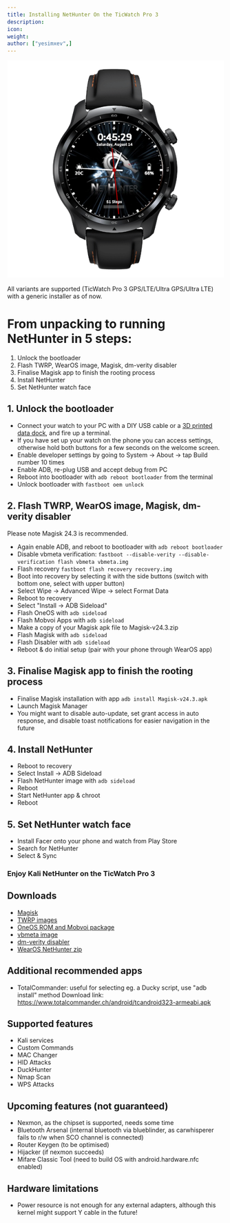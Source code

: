 ```yaml
---
title: Installing NetHunter On the TicWatch Pro 3
description:
icon:
weight:
author: ["yesimxev",]
---
```


![](NetHunter-TicWatchPro3.png)

All variants are supported (TicWatch Pro 3 GPS/LTE/Ultra GPS/Ultra LTE) with a generic installer as of now.

# From unpacking to running NetHunter in 5 steps:

1. Unlock the bootloader
2. Flash TWRP, WearOS image, Magisk, dm-verity disabler
3. Finalise Magisk app to finish the rooting process
4. Install NetHunter
5. Set NetHunter watch face 

## 1. Unlock the bootloader

- Connect your watch to your PC with a DIY USB cable or a [3D printed data dock](https://social.thangs.com/m/59021), and fire up a terminal. 
- If you have set up your watch on the phone you can access settings, otherwise hold both buttons for a few seconds on the welcome screen.
- Enable developer settings by going to System -> About -> tap Build number 10 times
- Enable ADB, re-plug USB and accept debug from PC
- Reboot into bootloader with `adb reboot bootloader` from the terminal 
- Unlock bootloader with `fastboot oem unlock`

## 2. Flash TWRP, WearOS image, Magisk, dm-verity disabler

Please note Magisk 24.3 is recommended.

- Again enable ADB, and reboot to bootloader with `adb reboot bootloader`
- Disable vbmeta verification: `fastboot --disable-verity --disable-verification flash vbmeta vbmeta.img`
- Flash recovery `fastboot flash recovery recovery.img`
- Boot into recovery by selecting it with the side buttons (switch with bottom one, select with upper button)
- Select Wipe -> Advanced Wipe -> select Format Data
- Reboot to recovery
- Select "Install -> ADB Sideload"
- Flash OneOS with `adb sideload`
- Flash Mobvoi Apps with `adb sideload`
- Make a copy of your Magisk apk file to Magisk-v24.3.zip
- Flash Magisk with `adb sideload`
- Flash Disabler with `adb sideload`
- Reboot & do initial setup (pair with your phone through WearOS app)

## 3. Finalise Magisk app to finish the rooting process

- Finalise Magisk installation with app `adb install Magisk-v24.3.apk`
- Launch Magisk Manager
- You might want to disable auto-update, set grant access in auto response, and disable toast notifications for easier navigation in the future

## 4. Install NetHunter

- Reboot to recovery
- Select Install -> ADB Sideload
- Flash NetHunter image with `adb sideload`
- Reboot 
- Start NetHunter app & chroot
- Reboot

## 5. Set NetHunter watch face

- Install Facer onto your phone and watch from Play Store
- Search for NetHunter
- Select & Sync

### Enjoy Kali NetHunter on the TicWatch Pro 3

## Downloads

- [Magisk](https://github.com/topjohnwu/Magisk/releases/download/v24.3/Magisk-v24.3.apk)
- [TWRP images](https://wear.revtechs.me/en/help)
- [OneOS ROM and Mobvoi package](https://wear.revtechs.me/en/download)
- [vbmeta image](https://wear.revtechs.me/recovery/vbmeta.img)
- [dm-verity disabler](https://build.nethunter.com/contributors/re4son/guacamole/Disable_Dm-Verity_ForceEncrypt_11.02.2020.zip)
- [WearOS NetHunter zip](https://build.nethunter.com/contributors/re4son/catfish/nethunter-2022.2b-generic-armhf-kalifs-nano.zip)

## Additional recommended apps

- TotalCommander: useful for selecting eg. a Ducky script, use "adb install" method
Download link: https://www.totalcommander.ch/android/tcandroid323-armeabi.apk

## Supported features

- Kali services
- Custom Commands
- MAC Changer
- HID Attacks
- DuckHunter
- Nmap Scan
- WPS Attacks

## Upcoming features (not guaranteed)

- Nexmon, as the chipset is supported, needs some time
- Bluetooth Arsenal (internal bluetooth via blueblinder, as carwhisperer fails to r/w when SCO channel is connected)
- Router Keygen (to be optimised)
- Hijacker (if nexmon succeeds)
- Mifare Classic Tool (need to build OS with android.hardware.nfc enabled)

## Hardware limitations

- Power resource is not enough for any external adapters, although this kernel might support Y cable in the future!

